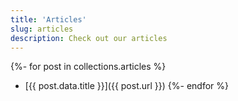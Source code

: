 ```yaml
---
title: 'Articles'
slug: articles
description: Check out our articles
---
```

{%- for post in collections.articles %}
- [{{ post.data.title }}]({{ post.url }})
{%- endfor %}